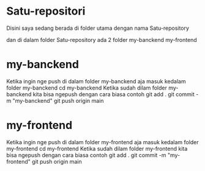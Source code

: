 # Satu-repositori

Disini saya sedang berada di folder utama dengan nama Satu-repository

dan di dalam folder Satu-repository ada 2 folder
  my-banckend
  my-frontend

# my-banckend
Ketika ingin nge push di dalam folder my-banckend aja
  masuk kedalam folder my-banckend
    cd my-banckend
  Ketika sudah dilam folder my-banckend kita bisa ngepush dengan cara biasa contoh
    git add .
    git commit -m "my-banckend"
    git push origin main

# my-frontend
Ketika ingin nge push di dalam folder my-frontend aja
  masuk kedalam folder my-frontend
    cd my-frontend
  Ketika sudah dilam folder my-frontend kita bisa ngepush dengan cara biasa contoh
    git add .
    git commit -m "my-frontend"
    git push origin main
